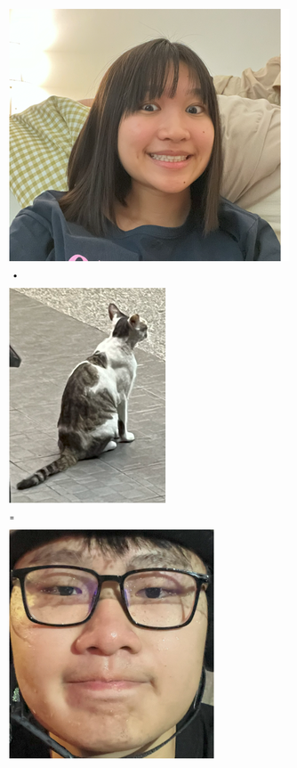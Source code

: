 
![image](https://github.com/tairong123/course_selection/blob/master/%E8%9E%A2%E5%B9%95%E6%93%B7%E5%8F%96%E7%95%AB%E9%9D%A2%202024-11-13%20144933.png)  

+  

![image](https://github.com/tairong123/course_selection/blob/master/%E8%9E%A2%E5%B9%95%E6%93%B7%E5%8F%96%E7%95%AB%E9%9D%A2%202024-11-13%20144801.png)  

=  

![image](https://github.com/tairong123/course_selection/blob/master/%E8%9E%A2%E5%B9%95%E6%93%B7%E5%8F%96%E7%95%AB%E9%9D%A2%202024-11-13%20145608.png)
